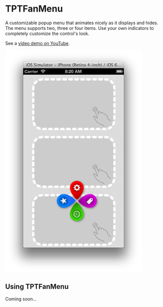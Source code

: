 TPTFanMenu
======

A customizable popup menu that animates nicely as it displays and hides. The menu supports two, three or four items. Use your own indicators to completely customize the control's look.  

See a [video demo on YouTube](http://www.youtube.com/watch?v=lCtQW48SWQM).

![alt text](screenshot.png "Screenshot")

## Using TPTFanMenu
Coming soon...